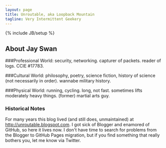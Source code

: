 ```yaml
---
layout: page
title: Unroutable, aka Loopback Mountain
tagline: Very Intermittent Geekery
---
```

{% include JB/setup %}

## About Jay Swan

###Professional World:
security, networking. capturer of packets. reader of logs. CCIE #17783.

###Cultural World:
philosophy, poetry, science fiction, history of science (not necessarily in order).
wannabe military history.

###Physical World:
running, cycling. long, not fast.
sometimes lifts moderately heavy things.
(former) martial arts guy.

### Historical Notes
For many years this blog lived (and still does, unmaintained) at http://unroutable.blogspot.com. I got sick of Blogger and enamored of GitHub, so here it lives now. I don't have time to search for problems from the Blogger to GitHub Pages migration, but if you find something that really bothers you, let me know via Twitter.



